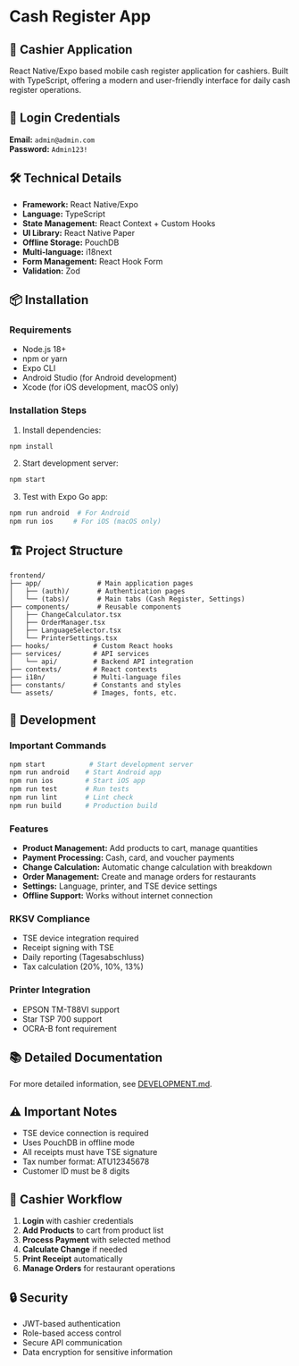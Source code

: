 # Cash Register App

## 📱 Cashier Application
React Native/Expo based mobile cash register application for cashiers. Built with TypeScript, offering a modern and user-friendly interface for daily cash register operations.

## 🔐 Login Credentials
**Email:** `admin@admin.com`  
**Password:** `Admin123!`

## 🛠️ Technical Details
- **Framework:** React Native/Expo
- **Language:** TypeScript
- **State Management:** React Context + Custom Hooks
- **UI Library:** React Native Paper
- **Offline Storage:** PouchDB
- **Multi-language:** i18next
- **Form Management:** React Hook Form
- **Validation:** Zod

## 📦 Installation

### Requirements
- Node.js 18+
- npm or yarn
- Expo CLI
- Android Studio (for Android development)
- Xcode (for iOS development, macOS only)

### Installation Steps
1. Install dependencies:
```bash
npm install
```

2. Start development server:
```bash
npm start
```

3. Test with Expo Go app:
```bash
npm run android  # For Android
npm run ios     # For iOS (macOS only)
```

## 🏗️ Project Structure
```
frontend/
├── app/              # Main application pages
│   ├── (auth)/       # Authentication pages
│   └── (tabs)/       # Main tabs (Cash Register, Settings)
├── components/       # Reusable components
│   ├── ChangeCalculator.tsx
│   ├── OrderManager.tsx
│   ├── LanguageSelector.tsx
│   └── PrinterSettings.tsx
├── hooks/           # Custom React hooks
├── services/        # API services
│   └── api/         # Backend API integration
├── contexts/        # React contexts
├── i18n/            # Multi-language files
├── constants/       # Constants and styles
└── assets/          # Images, fonts, etc.
```

## 🔧 Development

### Important Commands
```bash
npm start           # Start development server
npm run android    # Start Android app
npm run ios        # Start iOS app
npm run test       # Run tests
npm run lint       # Lint check
npm run build      # Production build
```

### Features
- **Product Management:** Add products to cart, manage quantities
- **Payment Processing:** Cash, card, and voucher payments
- **Change Calculation:** Automatic change calculation with breakdown
- **Order Management:** Create and manage orders for restaurants
- **Settings:** Language, printer, and TSE device settings
- **Offline Support:** Works without internet connection

### RKSV Compliance
- TSE device integration required
- Receipt signing with TSE
- Daily reporting (Tagesabschluss)
- Tax calculation (20%, 10%, 13%)

### Printer Integration
- EPSON TM-T88VI support
- Star TSP 700 support
- OCRA-B font requirement

## 📚 Detailed Documentation
For more detailed information, see [DEVELOPMENT.md](DEVELOPMENT.md).

## ⚠️ Important Notes
- TSE device connection is required
- Uses PouchDB in offline mode
- All receipts must have TSE signature
- Tax number format: ATU12345678
- Customer ID must be 8 digits

## 🎯 Cashier Workflow
1. **Login** with cashier credentials
2. **Add Products** to cart from product list
3. **Process Payment** with selected method
4. **Calculate Change** if needed
5. **Print Receipt** automatically
6. **Manage Orders** for restaurant operations

## 🔒 Security
- JWT-based authentication
- Role-based access control
- Secure API communication
- Data encryption for sensitive information
